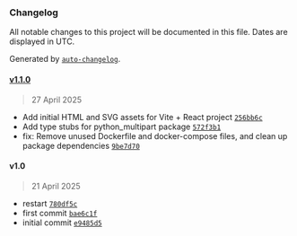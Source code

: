 ### Changelog

All notable changes to this project will be documented in this file. Dates are displayed in UTC.

Generated by [`auto-changelog`](https://github.com/CookPete/auto-changelog).

#### [v1.1.0](https://github.com/wersplat/bodega-esports-platform/compare/v1.0...v1.1.0)

> 27 April 2025

- Add initial HTML and SVG assets for Vite + React project [`256bb6c`](https://github.com/wersplat/bodega-esports-platform/commit/256bb6c793c00d817067f6381334519aca458afc)
- Add type stubs for python_multipart package [`572f3b1`](https://github.com/wersplat/bodega-esports-platform/commit/572f3b132e9fdc8947d136bbd5b8bd9e59861733)
- fix: Remove unused Dockerfile and docker-compose files, and clean up package dependencies [`9be7d70`](https://github.com/wersplat/bodega-esports-platform/commit/9be7d70ae0342621a1a981be5a37e31307ba47c8)

#### v1.0

> 21 April 2025

- restart [`780df5c`](https://github.com/wersplat/bodega-esports-platform/commit/780df5ceff51ac5619c4c205493eaea826581352)
- first commit [`bae6c1f`](https://github.com/wersplat/bodega-esports-platform/commit/bae6c1f4fe40e6a92d424028f97142137151cb27)
- initial commit [`e9485d5`](https://github.com/wersplat/bodega-esports-platform/commit/e9485d50352c63686797887b7cc61ae02436a6ab)
